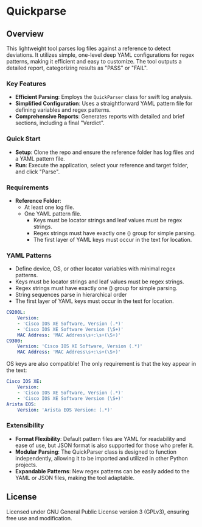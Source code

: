 # Quickparse

## Overview
This lightweight tool parses log files against a reference to detect deviations. It utilizes simple, one-level deep YAML configurations for regex patterns, making it efficient and easy to customize. The tool outputs a detailed report, categorizing results as "PASS" or "FAIL".

### Key Features
- **Efficient Parsing**: Employs the `QuickParser` class for swift log analysis.
- **Simplified Configuration**: Uses a straightforward YAML pattern file for defining variables and regex patterns.
- **Comprehensive Reports**: Generates reports with detailed and brief sections, including a final "Verdict".

### Quick Start
- **Setup**: Clone the repo and ensure the reference folder has log files and a YAML pattern file.
- **Run**: Execute the application, select your reference and target folder, and click "Parse".

### Requirements
- **Reference Folder**:
    - At least one log file.
    - One YAML pattern file.
        - Keys must be locator strings and leaf values must be regex strings.
        - Regex strings must have exactly one () group for simple parsing.
        - The first layer of YAML keys must occur in the text for location.

### YAML Patterns
- Define device, OS, or other locator variables with minimal regex patterns.
- Keys must be locator strings and leaf values must be regex strings.
- Regex strings must have exactly one () group for simple parsing.
- String sequences parse in hierarchical order
- The first layer of YAML keys must occur in the text for location.

```yaml
C9200L:
    Version:
    - 'Cisco IOS XE Software, Version (.*)'
    - 'Cisco IOS XE Software Version (\S+)'
    MAC Address: 'MAC Address\s+:\s+(\S+)'
C9300:
    Version: 'Cisco IOS XE Software, Version (.*)'
    MAC Address: 'MAC Address\s+:\s+(\S+)'
```

OS keys are also compatible! The only requirement is that the key appear in the text:
```yaml
Cisco IOS XE:
    Version:
    - 'Cisco IOS XE Software, Version (.*)'
    - 'Cisco IOS XE Software Version (\S+)'
Arista EOS:
    Version: 'Arista EOS Version: (.*)'
```

### Extensibility
- **Format Flexibility**: Default pattern files are YAML for readability and ease of use, but JSON format is also supported for those who prefer it.
- **Modular Parsing**: The QuickParser class is designed to function independently, allowing it to be imported and utilized in other Python projects.
- **Expandable Patterns**: New regex patterns can be easily added to the YAML or JSON files, making the tool adaptable.

## License
Licensed under GNU General Public License version 3 (GPLv3), ensuring free use and modification.
